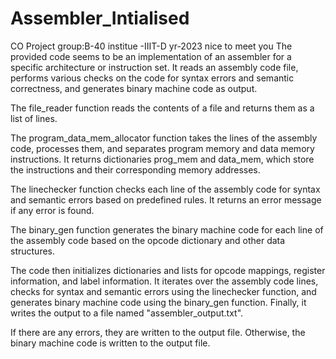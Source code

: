# Assembler_Intialised
CO Project  group:B-40 institue -IIIT-D yr-2023 
nice to meet you 
The provided code seems to be an implementation of an assembler for a specific architecture or instruction set. It reads an assembly code file, performs various checks on the code for syntax errors and semantic correctness, and generates binary machine code as output.

The file_reader function reads the contents of a file and returns them as a list of lines.

The program_data_mem_allocator function takes the lines of the assembly code, processes them, and separates program memory and data memory instructions. It returns dictionaries prog_mem and data_mem, which store the instructions and their corresponding memory addresses.

The linechecker function checks each line of the assembly code for syntax and semantic errors based on predefined rules. It returns an error message if any error is found.

The binary_gen function generates the binary machine code for each line of the assembly code based on the opcode dictionary and other data structures.

The code then initializes dictionaries and lists for opcode mappings, register information, and label information. It iterates over the assembly code lines, checks for syntax and semantic errors using the linechecker function, and generates binary machine code using the binary_gen function. Finally, it writes the output to a file named "assembler_output.txt".

If there are any errors, they are written to the output file. Otherwise, the binary machine code is written to the output file.

